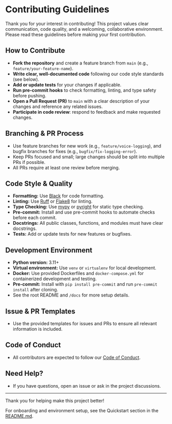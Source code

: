# Contributing Guidelines

Thank you for your interest in contributing! This project values clear communication, code quality, and a welcoming, collaborative environment. Please read these guidelines before making your first contribution.

## How to Contribute
- **Fork the repository** and create a feature branch from `main` (e.g., `feature/your-feature-name`).
- **Write clear, well-documented code** following our code style standards (see below).
- **Add or update tests** for your changes if applicable.
- **Run pre-commit hooks** to check formatting, linting, and type safety before pushing.
- **Open a Pull Request (PR)** to `main` with a clear description of your changes and reference any related issues.
- **Participate in code review**: respond to feedback and make requested changes.

## Branching & PR Process
- Use feature branches for new work (e.g., `feature/voice-logging`), and bugfix branches for fixes (e.g., `bugfix/fix-logging-error`).
- Keep PRs focused and small; large changes should be split into multiple PRs if possible.
- All PRs require at least one review before merging.

## Code Style & Quality
- **Formatting:** Use [Black](https://black.readthedocs.io/) for code formatting.
- **Linting:** Use [Ruff](https://docs.astral.sh/ruff/) or [Flake8](https://flake8.pycqa.org/) for linting.
- **Type Checking:** Use [mypy](http://mypy-lang.org/) or [pyright](https://github.com/microsoft/pyright) for static type checking.
- **Pre-commit:** Install and use pre-commit hooks to automate checks before each commit.
- **Docstrings:** All public classes, functions, and modules must have clear docstrings.
- **Tests:** Add or update tests for new features or bugfixes.

## Development Environment
- **Python version:** 3.11+
- **Virtual environment:** Use `venv` or `virtualenv` for local development.
- **Docker:** Use provided Dockerfiles and `docker-compose.yml` for containerized development and testing.
- **Pre-commit:** Install with `pip install pre-commit` and run `pre-commit install` after cloning.
- See the root README and `/docs` for more setup details.

## Issue & PR Templates
- Use the provided templates for issues and PRs to ensure all relevant information is included.

## Code of Conduct
- All contributors are expected to follow our [Code of Conduct](CODE_OF_CONDUCT.md).

## Need Help?
- If you have questions, open an issue or ask in the project discussions.

---
Thank you for helping make this project better!

For onboarding and environment setup, see the Quickstart section in the [README.md](README.md).

